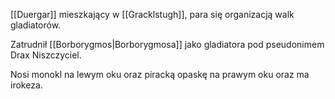 [[Duergar]] mieszkający w [[Gracklstugh]], para się organizacją walk gladiatorów.

Zatrudnił [[Borborygmos|Borborygmosa]] jako gladiatora pod pseudonimem Drax Niszczyciel.

Nosi monokl na lewym oku oraz piracką opaskę na prawym oku oraz ma irokeza.